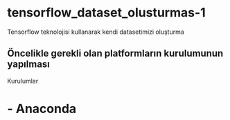 # tensorflow_dataset_olusturmas-1
Tensorflow teknolojisi kullanarak kendi datasetimizi oluşturma
## Öncelikle gerekli olan platformların kurulumunun yapılması 
Kurulumlar

# - Anaconda
